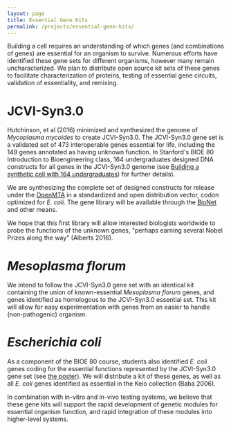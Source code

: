 ```yaml
---
layout: page
title: Essential Gene Kits
permalink: /projects/essential-gene-kits/
---
```


Building a cell requires an understanding of which genes (and combinations of genes) are essential for an organism to survive. Numerous efforts have identified these gene sets for different organisms, however many remain uncharacterized. We plan to distribute open source kit sets of these genes to facilitate characterization of proteins, testing of essential gene circuits, validation of essentiality, and remixing.

# JCVI-Syn3.0
Hutchinson, et al (2016) minimized and synthesized the genome of *Mycoplasma mycoides* to create JCVI-Syn3.0. The JCVI-Syn3.0 gene set is a validated set of 473 interoperable genes essential for life, including the 149 genes annotated as having unknown function. In Stanford's BIOE 80 Introduction to Bioengineering class, 164 undergraduates designed DNA constructs for all genes in the JCVI-Syn3.0 genome (see [Building a synthetic cell with 164 undergraduates](https://osf.io/yxwpa/)) for further details).

We are synthesizing the complete set of designed constructs for release under the [OpenMTA](https://biobricks.org/openmta/) in a standardized and open distribution vector, codon optimized for *E. coli*. The gene library will be available through the [BioNet](https://biobricks.org/bionet/) and other means.

We hope that this first library will allow interested biologists worldwide to probe the functions of the unknown genes, "perhaps earning several Nobel Prizes along the way" (Alberts 2016).

# *Mesoplasma florum*
We intend to follow the JCVI-Syn3.0 gene set with an identical kit containing the union of known-essential *Mesoplasma florum* genes, and genes identified as homologous to the JCVI-Syn3.0 essential set. This kit will allow for easy experimentation with genes from an easier to handle (non-pathogenic) organism.

# *Escherichia coli*
As a component of the BIOE 80 course, students also identified *E. coli* genes coding for the essential functions represented by the JCVI-Syn3.0 gene set (see [the poster](https://osf.io/yxwpa/)). We will distribute a kit of these genes, as well as all *E. coli* genes identified as essential in the Keio collection (Baba 2006).

In combination with in-vitro and in-vivo testing systems, we believe that these gene kits will support the rapid development of genetic modules for essential organism function, and rapid integration of these modules into higher-level systems.
